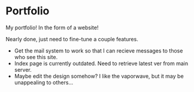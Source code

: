 # Portfolio
My portfolio! In the form of a website!

Nearly done, just need to fine-tune a couple features.
 - Get the mail system to work so that I can recieve messages to those who see this site.
 - Index page is currently outdated. Need to retrieve latest ver from main server.
 - Maybe edit the design somehow? I like the vaporwave, but it may be unappealing to others...
